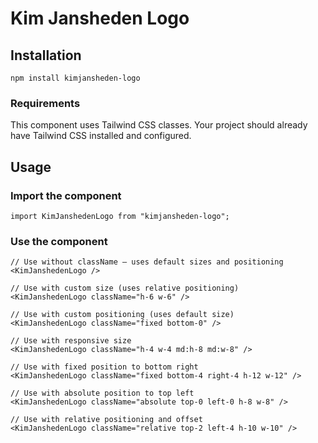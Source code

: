 # Kim Jansheden Logo

## Installation

```shell
npm install kimjansheden-logo
```

### Requirements

This component uses Tailwind CSS classes. Your project should already have Tailwind CSS installed and configured.

## Usage

### Import the component

```tsx
import KimJanshedenLogo from "kimjansheden-logo";
```

### Use the component

```tsx
// Use without className – uses default sizes and positioning
<KimJanshedenLogo />

// Use with custom size (uses relative positioning)
<KimJanshedenLogo className="h-6 w-6" />

// Use with custom positioning (uses default size)
<KimJanshedenLogo className="fixed bottom-0" />

// Use with responsive size
<KimJanshedenLogo className="h-4 w-4 md:h-8 md:w-8" />

// Use with fixed position to bottom right
<KimJanshedenLogo className="fixed bottom-4 right-4 h-12 w-12" />

// Use with absolute position to top left
<KimJanshedenLogo className="absolute top-0 left-0 h-8 w-8" />

// Use with relative positioning and offset
<KimJanshedenLogo className="relative top-2 left-4 h-10 w-10" />
```
